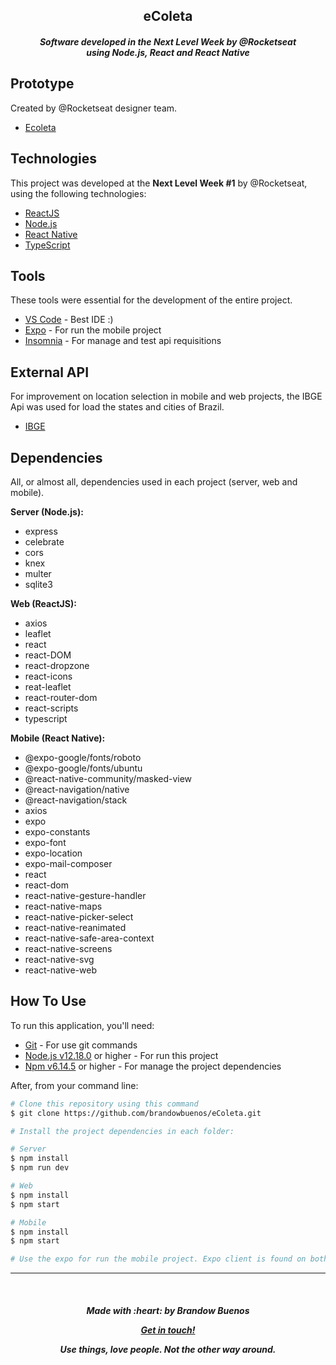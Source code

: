 <h2 align="center">
  eColeta
</h2>
<h5 align="center">
  Software developed in the Next Level Week by @Rocketseat <br/> using Node.js, React and React Native
</h4>

## Prototype

Created by @Rocketseat designer team.

- [Ecoleta](https://www.figma.com/file/1SxgOMojOB2zYT0Mdk28lB/?viewer=1&node-id=)

## Technologies

This project was developed at the **Next Level Week #1** by @Rocketseat, using the following technologies:

- [ReactJS](https://reactjs.org/)
- [Node.js](nodejs)
- [React Native](https://reactnative.dev/)
- [TypeScript](https://www.typescriptlang.org/)

## Tools

These tools were essential for the development of the entire project.

- [VS Code][vc] - Best IDE :)
- [Expo](https://expo.io/) - For run the mobile project
- [Insomnia](https://insomnia.rest/) - For manage and test api requisitions

## External API

For improvement on location selection in mobile and web projects, the IBGE Api was used for load the states and cities of Brazil.

- [IBGE](https://servicodados.ibge.gov.br/api/docs/localidades)

## Dependencies

All, or almost all, dependencies used in each project (server, web and mobile).

**Server (Node.js):**

- express
- celebrate
- cors
- knex
- multer
- sqlite3
  <br/>

**Web (ReactJS):**

- axios
- leaflet
- react
- react-DOM
- react-dropzone
- react-icons
- reat-leaflet
- react-router-dom
- react-scripts
- typescript
  <br/>

**Mobile (React Native):**

- @expo-google/fonts/roboto
- @expo-google/fonts/ubuntu
- @react-native-community/masked-view
- @react-navigation/native
- @react-navigation/stack
- axios
- expo
- expo-constants
- expo-font
- expo-location
- expo-mail-composer
- react
- react-dom
- react-native-gesture-handler
- react-native-maps
- react-native-picker-select
- react-native-reanimated
- react-native-safe-area-context
- react-native-screens
- react-native-svg
- react-native-web

## How To Use

To run this application, you'll need:

- [Git](https://git-scm.com) - For use git commands
- [Node.js v12.18.0][nodejs] or higher - For run this project
- [Npm v6.14.5](https://www.npmjs.com/) or higher - For manage the project dependencies

[nodejs]: https://nodejs.org/
[vc]: https://code.visualstudio.com/

After, from your command line:

```bash
# Clone this repository using this command
$ git clone https://github.com/brandowbuenos/eColeta.git

# Install the project dependencies in each folder:

# Server
$ npm install
$ npm run dev

# Web
$ npm install
$ npm start

# Mobile
$ npm install
$ npm start

# Use the expo for run the mobile project. Expo client is found on both Google Play and App store.
```

---

<br />
<h5 align="center">
Made with :heart: by Brandow Buenos

[Get in touch!](https://www.linkedin.com/in/brandowbuenos/)

Use things, love people. Not the other way around.</h5>

